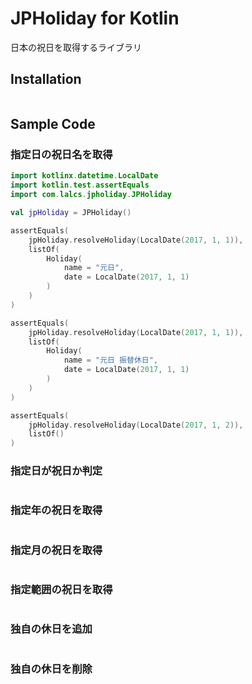 # JPHoliday for Kotlin

日本の祝日を取得するライブラリ

## Installation

```bash
```

## Sample Code

### 指定日の祝日名を取得

```kotlin
import kotlinx.datetime.LocalDate
import kotlin.test.assertEquals
import com.lalcs.jpholiday.JPHoliday

val jpHoliday = JPHoliday()

assertEquals(
    jpHoliday.resolveHoliday(LocalDate(2017, 1, 1)),
    listOf(
        Holiday(
            name = "元日",
            date = LocalDate(2017, 1, 1)
        )
    )
)

assertEquals(
    jpHoliday.resolveHoliday(LocalDate(2017, 1, 1)),
    listOf(
        Holiday(
            name = "元日 振替休日",
            date = LocalDate(2017, 1, 1)
        )
    )
)

assertEquals(
    jpHoliday.resolveHoliday(LocalDate(2017, 1, 2)),
    listOf()
)
```

### 指定日が祝日か判定

```kotlin
```

### 指定年の祝日を取得

```kotlin
```

### 指定月の祝日を取得

```kotlin
```

### 指定範囲の祝日を取得

```kotlin
```

### 独自の休日を追加

```kotlin
```

### 独自の休日を削除

```kotlin
```
